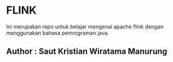 # FLINK

Ini merupakan repo untuk belajar mengenai apache flink dengan menggunakan bahasa pemrograman java.

## Author : Saut Kristian Wiratama Manurung